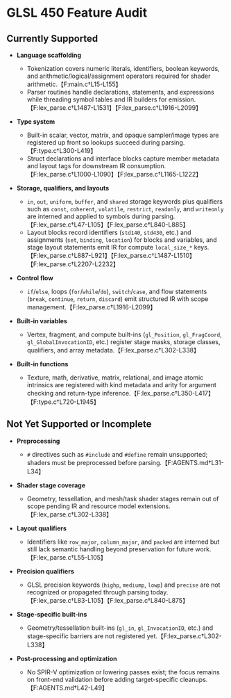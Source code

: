 # GLSL 450 Feature Audit

## Currently Supported

- **Language scaffolding**
	- Tokenization covers numeric literals, identifiers, boolean keywords, and arithmetic/logical/assignment operators required for shader arithmetic.【F:main.c†L15-L155】
	- Parser routines handle declarations, statements, and expressions while threading symbol tables and IR builders for emission.【F:lex_parse.c†L1487-L1531】【F:lex_parse.c†L1916-L2099】

- **Type system**
	- Built-in scalar, vector, matrix, and opaque sampler/image types are registered up front so lookups succeed during parsing.【F:type.c†L300-L419】
	- Struct declarations and interface blocks capture member metadata and layout tags for downstream IR consumption.【F:lex_parse.c†L1000-L1090】【F:lex_parse.c†L1165-L1222】

- **Storage, qualifiers, and layouts**
	- `in`, `out`, `uniform`, `buffer`, and `shared` storage keywords plus qualifiers such as `const`, `coherent`, `volatile`, `restrict`, `readonly`, and `writeonly` are interned and applied to symbols during parsing.【F:lex_parse.c†L47-L105】【F:lex_parse.c†L840-L885】
	- Layout blocks record identifiers (`std140`, `std430`, etc.) and assignments (`set`, `binding`, `location`) for blocks and variables, and stage layout statements emit IR for compute `local_size_*` keys.【F:lex_parse.c†L887-L921】【F:lex_parse.c†L1487-L1510】【F:lex_parse.c†L2207-L2232】

- **Control flow**
	- `if`/`else`, loops (`for`/`while`/`do`), `switch`/`case`, and flow statements (`break`, `continue`, `return`, `discard`) emit structured IR with scope management.【F:lex_parse.c†L1916-L2099】

- **Built-in variables**
	- Vertex, fragment, and compute built-ins (`gl_Position`, `gl_FragCoord`, `gl_GlobalInvocationID`, etc.) register stage masks, storage classes, qualifiers, and array metadata.【F:lex_parse.c†L302-L338】

- **Built-in functions**
	- Texture, math, derivative, matrix, relational, and image atomic intrinsics are registered with kind metadata and arity for argument checking and return-type inference.【F:lex_parse.c†L350-L417】【F:type.c†L720-L1945】

## Not Yet Supported or Incomplete

- **Preprocessing**
	- `#` directives such as `#include` and `#define` remain unsupported; shaders must be preprocessed before parsing.【F:AGENTS.md†L31-L34】

- **Shader stage coverage**
	- Geometry, tessellation, and mesh/task shader stages remain out of scope pending IR and resource model extensions.【F:lex_parse.c†L302-L338】

- **Layout qualifiers**
	- Identifiers like `row_major`, `column_major`, and `packed` are interned but still lack semantic handling beyond preservation for future work.【F:lex_parse.c†L55-L105】

- **Precision qualifiers**
	- GLSL precision keywords (`highp`, `mediump`, `lowp`) and `precise` are not recognized or propagated through parsing today.【F:lex_parse.c†L83-L105】【F:lex_parse.c†L840-L875】

- **Stage-specific built-ins**
	- Geometry/tessellation built-ins (`gl_in`, `gl_InvocationID`, etc.) and stage-specific barriers are not registered yet.【F:lex_parse.c†L302-L338】

- **Post-processing and optimization**
	- No SPIR-V optimization or lowering passes exist; the focus remains on front-end validation before adding target-specific cleanups.【F:AGENTS.md†L42-L49】
